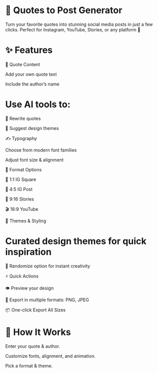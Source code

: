 # 📜 Quotes to Post Generator

Turn your favorite quotes into stunning social media posts in just a few clicks.
Perfect for Instagram, YouTube, Stories, or any platform 🎉

# ✨ Features
📝 Quote Content

Add your own quote text

Include the author’s name

# Use AI tools to:

🔄 Rewrite quotes

🎨 Suggest design themes

✍️ Typography

Choose from modern font families

Adjust font size & alignment

📱 Format Options

📐 1:1 IG Square

📏 4:5 IG Post

📲 9:16 Stories

🎬 16:9 YouTube

🎨 Themes & Styling

# Curated design themes for quick inspiration

🎲 Randomize option for instant creativity

⚡ Quick Actions

👁️ Preview your design

💾 Export in multiple formats: PNG, JPEG

📦 One-click Export All Sizes

# 🚀 How It Works

Enter your quote & author.

Customize fonts, alignment, and animation.

Pick a format & theme.

 
